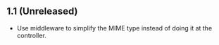 ## 1.1 (Unreleased)

* Use middleware to simplify the MIME type instead of doing it at the controller.
